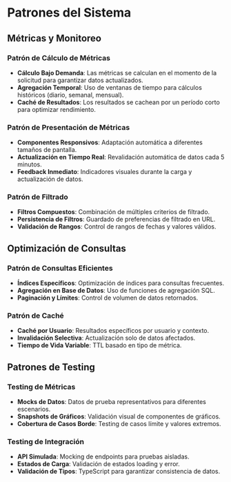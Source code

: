 # Patrones del Sistema

## Métricas y Monitoreo

### Patrón de Cálculo de Métricas

- **Cálculo Bajo Demanda**: Las métricas se calculan en el momento de la solicitud para garantizar datos actualizados.
- **Agregación Temporal**: Uso de ventanas de tiempo para cálculos históricos (diario, semanal, mensual).
- **Caché de Resultados**: Los resultados se cachean por un período corto para optimizar rendimiento.

### Patrón de Presentación de Métricas

- **Componentes Responsivos**: Adaptación automática a diferentes tamaños de pantalla.
- **Actualización en Tiempo Real**: Revalidación automática de datos cada 5 minutos.
- **Feedback Inmediato**: Indicadores visuales durante la carga y actualización de datos.

### Patrón de Filtrado

- **Filtros Compuestos**: Combinación de múltiples criterios de filtrado.
- **Persistencia de Filtros**: Guardado de preferencias de filtrado en URL.
- **Validación de Rangos**: Control de rangos de fechas y valores válidos.

## Optimización de Consultas

### Patrón de Consultas Eficientes

- **Índices Específicos**: Optimización de índices para consultas frecuentes.
- **Agregación en Base de Datos**: Uso de funciones de agregación SQL.
- **Paginación y Límites**: Control de volumen de datos retornados.

### Patrón de Caché

- **Caché por Usuario**: Resultados específicos por usuario y contexto.
- **Invalidación Selectiva**: Actualización solo de datos afectados.
- **Tiempo de Vida Variable**: TTL basado en tipo de métrica.

## Patrones de Testing

### Testing de Métricas

- **Mocks de Datos**: Datos de prueba representativos para diferentes escenarios.
- **Snapshots de Gráficos**: Validación visual de componentes de gráficos.
- **Cobertura de Casos Borde**: Testing de casos límite y valores extremos.

### Testing de Integración

- **API Simulada**: Mocking de endpoints para pruebas aisladas.
- **Estados de Carga**: Validación de estados loading y error.
- **Validación de Tipos**: TypeScript para garantizar consistencia de datos.
